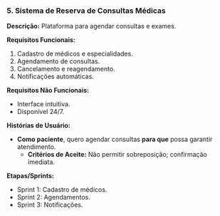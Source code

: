 ### 5. Sistema de Reserva de Consultas Médicas
**Descrição:** Plataforma para agendar consultas e exames.

**Requisitos Funcionais:**
1. Cadastro de médicos e especialidades.
2. Agendamento de consultas.
3. Cancelamento e reagendamento.
4. Notificações automáticas.

**Requisitos Não Funcionais:**
- Interface intuitiva.
- Disponível 24/7.

**Histórias de Usuário:**
- **Como paciente**, quero agendar consultas **para que** possa garantir atendimento.
  - **Critérios de Aceite:** Não permitir sobreposição; confirmação imediata.

**Etapas/Sprints:**
- Sprint 1: Cadastro de médicos.
- Sprint 2: Agendamentos.
- Sprint 3: Notificações.
